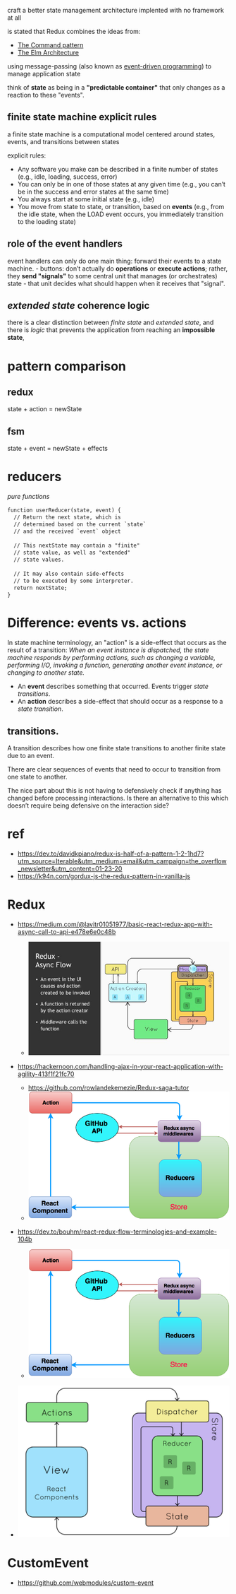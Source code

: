 
craft a better state management architecture
implented with no framework at all

is stated that Redux combines the ideas from:

- [The Command pattern]()
- [The Elm Architecture]()

using message-passing (also known as [event-driven programming](https://en.wikipedia.org/wiki/Event-driven_programming)) to manage application state

think of **state** as being in a **"predictable container"** that only changes as a reaction to these "events".

## **finite state machine** explicit **rules**
a finite state machine is a computational model centered around states, events, and transitions between states

explicit rules:
- Any software you make can be described in a finite number of states (e.g., idle, loading, success, error)
- You can only be in one of those states at any given time (e.g., you can’t be in the success and error states at the same time)
- You always start at some initial state (e.g., idle)
- You move from state to state, or transition, based on **events** (e.g., from the idle state, when the LOAD event occurs, you immediately transition to the loading state)

## role of the **event handlers** 
event handlers can only do one main thing: forward their events to a state machine.
    - buttons: don’t actually do **operations** or **execute actions**; rather, they **send "signals"** to some central unit that manages (or orchestrates) state
    - that unit decides what should happen when it receives that "signal".

## *extended state* coherence logic
there is a clear distinction between *finite state* and *extended state*, and there is *logic* that prevents the application from reaching an **impossible state**,

# pattern comparison
## redux
state + action = newState
## fsm 
state + event = newState + effects

# reducers 
*pure functions*
```
function userReducer(state, event) {
  // Return the next state, which is
  // determined based on the current `state`
  // and the received `event` object

  // This nextState may contain a "finite"
  // state value, as well as "extended"
  // state values.

  // It may also contain side-effects
  // to be executed by some interpreter.
  return nextState;
}
```

# Difference: events vs. actions
In state machine terminology, an "action" is a side-effect that occurs as the result of a transition:
<cite>
When an event instance is dispatched, the state machine responds by performing actions, such as changing a variable, performing I/O, invoking a function, generating another event instance, or changing to another state.
</cite>
- An **event** describes something that occurred. Events trigger *state transitions*.
- An **action** describes a side-effect that should occur as a response to a *state transition*.

## transitions. 
A transition describes how one finite state transitions to another finite state due to an event.

There are clear sequences of events that need to occur to transition from one state to another.


The nice part about this is not having to defensively check if anything has changed before processing interactions. Is there an alternative to this which doesn’t require being defensive on the interaction side?

# ref
- https://dev.to/davidkpiano/redux-is-half-of-a-pattern-1-2-1hd7?utm_source=Iterable&utm_medium=email&utm_campaign=the_overflow_newsletter&utm_content=01-23-20
- https://k94n.com/gordux-js-the-redux-pattern-in-vanilla-js


# Redux
- https://medium.com/@lavitr01051977/basic-react-redux-app-with-async-call-to-api-e478e6e0c48b
    - ![basic-react-redux-app-with-async-call-to-api](./images/basic-react-redux-app-with-async-call-to-api.jpg)

- https://hackernoon.com/handling-ajax-in-your-react-application-with-agility-413f1f21fc70
    - https://github.com/rowlandekemezie/Redux-saga-tutor
    - ![esempio con github api e graphql](./images/redux-workflow-example.png)

- https://dev.to/bouhm/react-redux-flow-terminologies-and-example-104b
    - ![](./images/redux-workflow-example.png)


- ![](./images/react-redux-overview.png)


# CustomEvent 

- https://github.com/webmodules/custom-event